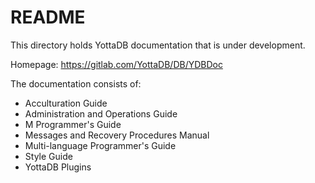 
# README

This directory holds YottaDB documentation that is under development.

Homepage: https://gitlab.com/YottaDB/DB/YDBDoc

The documentation consists of:

 - Acculturation Guide
 - Administration and Operations Guide
 - M Programmer's Guide
 - Messages and Recovery Procedures Manual
 - Multi-language Programmer's Guide
 - Style Guide
 - YottaDB Plugins
